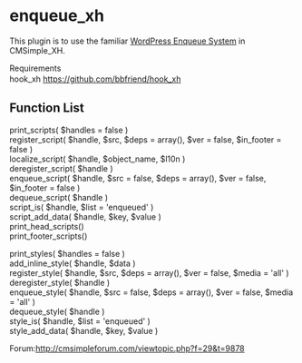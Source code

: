 # enqueue_xh
This plugin is to use the familiar <a href="https://www.google.co.jp/search?q=+Add+JavaScripts+and+Styles++WordPress&ie=utf-8&oe=utf-8&hl=ja#hl=ja&q=Add+JavaScripts+and+Styles++WordPress+enqueue" target="_blank">WordPress Enqueue System</a> in CMSimple_XH.  

Requirements  
  hook_xh https://github.com/bbfriend/hook_xh   　
  
## Function List  
 print_scripts( $handles = false )  
 register_script( $handle, $src, $deps = array(), $ver = false, $in_footer = false )  
 localize_script( $handle, $object_name, $l10n )  
 deregister_script( $handle )  
 enqueue_script( $handle, $src = false, $deps = array(), $ver = false, $in_footer = false )  
 dequeue_script( $handle )  
 script_is( $handle, $list = 'enqueued' )  
 script_add_data( $handle, $key, $value )  
 print_head_scripts()  
 print_footer_scripts()  
  
 print_styles( $handles = false )  
 add_inline_style( $handle, $data )  
 register_style( $handle, $src, $deps = array(), $ver = false, $media = 'all' )  
 deregister_style( $handle )  
 enqueue_style( $handle, $src = false, $deps = array(), $ver = false, $media = 'all' )  
 dequeue_style( $handle )  
 style_is( $handle, $list = 'enqueued' )  
 style_add_data( $handle, $key, $value )  
 
Forum:http://cmsimpleforum.com/viewtopic.php?f=29&t=9878
 
